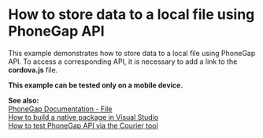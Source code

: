 # How to store data to a local file using PhoneGap API


<p>This example demonstrates how to store data to a local file using PhoneGap API. To access a corresponding API, it is necessary to add a link to the <strong>cordova.js</strong> file.</p><p><strong>This example can be tested only on a mobile device.</strong></p><p><strong>See also:<br />
</strong><a href="http://docs.phonegap.com/en/2.4.0/cordova_file_file.md.html#File"><u>PhoneGap Documentation - File</u></a><br />
<a href="https://www.devexpress.com/Support/Center/p/KA18680">How to build a native package in Visual Studio</a><u><br />
</u><a href="https://www.devexpress.com/Support/Center/p/KA18744">How to test PhoneGap API via the Courier tool</a></p>

<br/>


